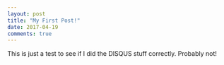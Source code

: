 ```yaml
---
layout: post
title: "My First Post!"
date: 2017-04-19
comments: true
---
```


This is just a test to see if I did the DISQUS stuff correctly. Probably not!
